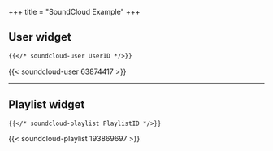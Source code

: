 +++
title = "SoundCloud Example"
+++

## User widget

```markdown
{{</* soundcloud-user UserID */>}}
```

{{< soundcloud-user 63874417 >}}

---

## Playlist widget

```markdown
{{</* soundcloud-playlist PlaylistID */>}}
```

{{< soundcloud-playlist 193869697 >}}
